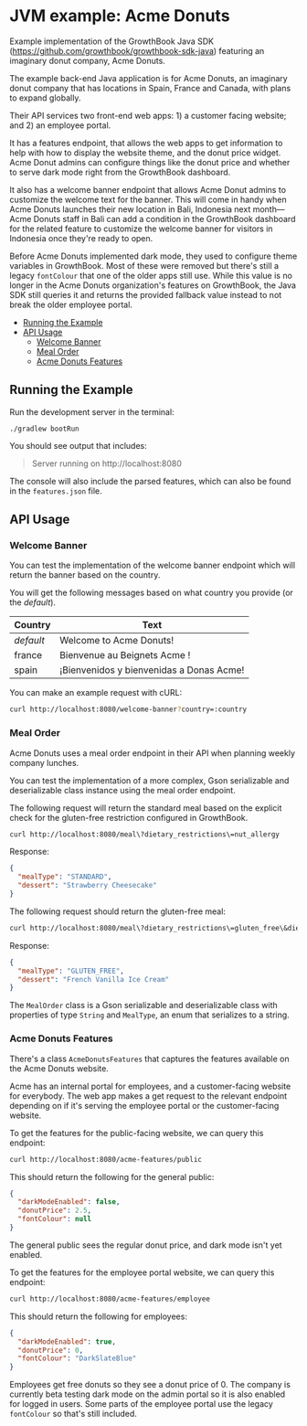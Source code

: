 # JVM example: Acme Donuts

Example implementation of the GrowthBook Java SDK (https://github.com/growthbook/growthbook-sdk-java) featuring an imaginary donut company, Acme Donuts.

The example back-end Java application is for Acme Donuts, an imaginary donut company that has locations in Spain, France and Canada, with plans to expand globally.

Their API services two front-end web apps: 1) a customer facing website; and 2) an employee portal.

It has a features endpoint, that allows the web apps to get information to help with how to display the website theme, and the donut price widget. Acme Donut admins can configure things like the donut price and whether to serve dark mode right from the GrowthBook dashboard.

It also has a welcome banner endpoint that allows Acme Donut admins to customize the welcome text for the banner. This will come in handy when Acme Donuts launches their new location in Bali, Indonesia next month—Acme Donuts staff in Bali can add a condition in the GrowthBook dashboard for the related feature to customize the welcome banner for visitors in Indonesia once they're ready to open.

Before Acme Donuts implemented dark mode, they used to configure theme variables in GrowthBook. Most of these were removed but there's still a legacy `fontColour` that one of the older apps still use. While this value is no longer in the Acme Donuts organization's features on GrowthBook, the Java SDK still queries it and returns the provided fallback value instead to not break the older employee portal.

- [Running the Example](#running-the-example)
- [API Usage](#api-usage)
  - [Welcome Banner](#welcome-banner)
  - [Meal Order](#meal-order)
  - [Acme Donuts Features](#acme-donuts-features)

## Running the Example

Run the development server in the terminal:

    ./gradlew bootRun

You should see output that includes:

> Server running on http://localhost:8080

The console will also include the parsed features, which can also be found in the `features.json` file.


## API Usage

### Welcome Banner

You can test the implementation of the welcome banner endpoint which will return the banner based on the country.

You will get the following messages based on what country you provide (or the _default_).

| Country   | Text                                     |
| --------- | ---------------------------------------- |
| _default_ | Welcome to Acme Donuts!                  |
| france    | Bienvenue au Beignets Acme !             |
| spain     | ¡Bienvenidos y bienvenidas a Donas Acme! |

You can make an example request with cURL:

```sh
curl http://localhost:8080/welcome-banner?country=:country
```

### Meal Order

Acme Donuts uses a meal order endpoint in their API when planning weekly company lunches.

You can test the implementation of a more complex, Gson serializable and deserializable class instance using the meal order endpoint.

The following request will return the standard meal based on the explicit check for the gluten-free restriction configured in GrowthBook.

```sh
curl http://localhost:8080/meal\?dietary_restrictions\=nut_allergy
```

Response:

```json
{
  "mealType": "STANDARD",
  "dessert": "Strawberry Cheesecake"
}
```

The following request should return the gluten-free meal:

```sh
curl http://localhost:8080/meal\?dietary_restrictions\=gluten_free\&dietary_restrictions\=vegan
```

Response:

```json
{
  "mealType": "GLUTEN_FREE",
  "dessert": "French Vanilla Ice Cream"
}
```


The `MealOrder` class is a Gson serializable and deserializable class with properties of type `String` and `MealType`, an enum that serializes to a string.


### Acme Donuts Features

There's a class `AcmeDonutsFeatures` that captures the features available on the Acme Donuts website.

Acme has an internal portal for employees, and a customer-facing website for everybody. The web app makes a get request to the relevant endpoint depending on if it's serving the employee portal or the customer-facing website.

To get the features for the public-facing website, we can query this endpoint:

```sh
curl http://localhost:8080/acme-features/public
```

This should return the following for the general public:

```json
{
  "darkModeEnabled": false,
  "donutPrice": 2.5,
  "fontColour": null
}
```

The general public sees the regular donut price, and dark mode isn't yet enabled.

To get the features for the employee portal website, we can query this endpoint:

```sh
curl http://localhost:8080/acme-features/employee
```

This should return the following for employees:

```json
{
  "darkModeEnabled": true,
  "donutPrice": 0,
  "fontColour": "DarkSlateBlue"
}
```

Employees get free donuts so they see a donut price of 0. The company is currently beta testing dark mode on the admin portal so it is also enabled for logged in users. Some parts of the employee portal use the legacy `fontColour` so that's still included.
